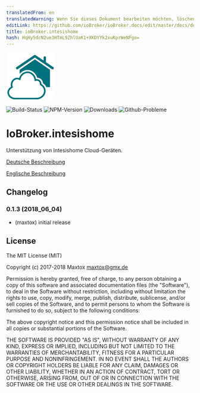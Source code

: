 ```yaml
---
translatedFrom: en
translatedWarning: Wenn Sie dieses Dokument bearbeiten möchten, löschen Sie bitte das Feld "translationsFrom". Andernfalls wird dieses Dokument automatisch erneut übersetzt
editLink: https://github.com/ioBroker/ioBroker.docs/edit/master/docs/de/adapterref/iobroker.intesishome/README.md
title: ioBroker.intesishome
hash: HqHy5dcN2ue3HTmL9ZhlUaK1+XKDYYk2xuKprWeNFgo=
---
```

![Logo](../../../en/adapterref/iobroker.intesishome/admin/intesishome.png)

![Build-Status](https://travis-ci.org/maxtox/ioBroker.intesishome.svg?branch=master)
![NPM-Version](http://img.shields.io/npm/v/iobroker.intesishome.svg)
![Downloads](https://img.shields.io/npm/dm/iobroker.intesishome.svg)
![Github-Probleme](http://githubbadges.herokuapp.com/maxtox/ioBroker.intesishome/issues.svg)

# IoBroker.intesishome
Unterstützung von Intesishome Cloud-Geräten.

[Deutsche Beschreibung](docs/de/index.md)

[Englische Beschreibung](docs/en/index.md)

## Changelog

### 0.1.3 (2018_06_04)
* (maxtox) initial release

## License
The MIT License (MIT)

Copyright (c) 2017-2018 Maxtox <maxtox@gmx.de>

Permission is hereby granted, free of charge, to any person obtaining a copy
of this software and associated documentation files (the "Software"), to deal
in the Software without restriction, including without limitation the rights
to use, copy, modify, merge, publish, distribute, sublicense, and/or sell
copies of the Software, and to permit persons to whom the Software is
furnished to do so, subject to the following conditions:

The above copyright notice and this permission notice shall be included in
all copies or substantial portions of the Software.

THE SOFTWARE IS PROVIDED "AS IS", WITHOUT WARRANTY OF ANY KIND, EXPRESS OR
IMPLIED, INCLUDING BUT NOT LIMITED TO THE WARRANTIES OF MERCHANTABILITY,
FITNESS FOR A PARTICULAR PURPOSE AND NONINFRINGEMENT. IN NO EVENT SHALL THE
AUTHORS OR COPYRIGHT HOLDERS BE LIABLE FOR ANY CLAIM, DAMAGES OR OTHER
LIABILITY, WHETHER IN AN ACTION OF CONTRACT, TORT OR OTHERWISE, ARISING FROM,
OUT OF OR IN CONNECTION WITH THE SOFTWARE OR THE USE OR OTHER DEALINGS IN
THE SOFTWARE.
